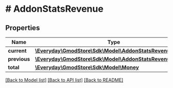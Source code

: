 # # AddonStatsRevenue

## Properties

Name | Type | Description | Notes
------------ | ------------- | ------------- | -------------
**current** | [**\Everyday\GmodStore\Sdk\Model\AddonStatsRevenueCurrent**](AddonStatsRevenueCurrent.md) |  | [optional]
**previous** | [**\Everyday\GmodStore\Sdk\Model\AddonStatsRevenueCurrent**](AddonStatsRevenueCurrent.md) |  | [optional]
**total** | [**\Everyday\GmodStore\Sdk\Model\Money**](Money.md) |  | [optional]

[[Back to Model list]](../../README.md#models) [[Back to API list]](../../README.md#endpoints) [[Back to README]](../../README.md)
